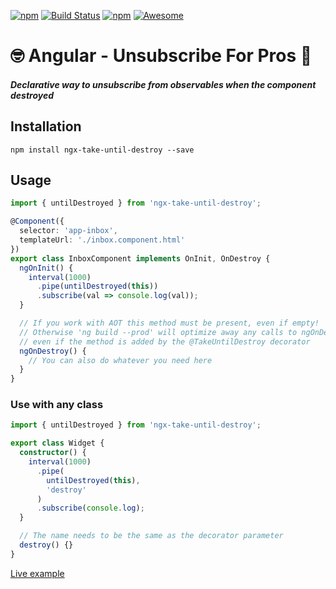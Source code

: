 [![npm](https://img.shields.io/npm/dt/ngx-take-until-destroy.svg)]()
[![Build Status](https://semaphoreci.com/api/v1/netanel7799/ngx-take-until-destroy/branches/master/badge.svg)](https://semaphoreci.com/netanel7799/ngx-take-until-destroy)
[![npm](https://img.shields.io/npm/l/ngx-take-until-destroy.svg)]()
[![Awesome](https://cdn.rawgit.com/sindresorhus/awesome/d7305f38d29fed78fa85652e3a63e154dd8e8829/media/badge.svg)](https://github.com/sindresorhus/awesome)

# 🤓 Angular - Unsubscribe For Pros 💪

##### Declarative way to unsubscribe from observables when the component destroyed

## Installation

`npm install ngx-take-until-destroy --save`

## Usage

```ts
import { untilDestroyed } from 'ngx-take-until-destroy';

@Component({
  selector: 'app-inbox',
  templateUrl: './inbox.component.html'
})
export class InboxComponent implements OnInit, OnDestroy {
  ngOnInit() {
    interval(1000)
      .pipe(untilDestroyed(this))
      .subscribe(val => console.log(val));
  }

  // If you work with AOT this method must be present, even if empty!
  // Otherwise 'ng build --prod' will optimize away any calls to ngOnDestroy,
  // even if the method is added by the @TakeUntilDestroy decorator
  ngOnDestroy() {
    // You can also do whatever you need here
  }
}
```

### Use with any class

```ts
import { untilDestroyed } from 'ngx-take-until-destroy';

export class Widget {
  constructor() {
    interval(1000)
      .pipe(
        untilDestroyed(this),
        'destroy'
      )
      .subscribe(console.log);
  }

  // The name needs to be the same as the decorator parameter
  destroy() {}
}
```

[Live example](https://stackblitz.com/edit/ngx-take-until-destroy)
